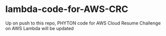 # lambda-code-for-AWS-CRC
Up on push to this repo, PHYTON code for AWS Cloud Resume Challenge on AWS Lambda will be updated
